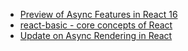 * [Preview of Async Features in React 16](https://reactjs.org/blog/2018/03/01/sneak-peek-beyond-react-16.html)
* [react-basic - core concepts of React](https://github.com/reactjs/react-basic)
* [Update on Async Rendering in React](https://reactjs.org/blog/2018/03/27/update-on-async-rendering.html)